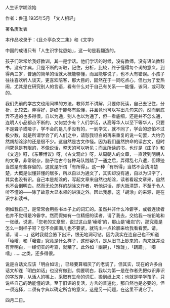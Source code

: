 人生识字糊涂始

作者：鲁迅
1935年5月	「文人相轻」

署名庚发表

本作品收录于：《且介亭杂文二集》和《文学》

中国的成语只有「人生识字忧患始」，这一句是我翻造的。

孩子们常常给我好教训，其一是学话。他们学话的时候，没有教师，没有语法教科书，没有字典，只是不断的听取，记住，分析，比较，终于懂得每个词的意义，到得两三岁，普通的简单的话就大概能够懂，而且能够说了，也不大有错误。小孩子往往喜欢听人谈天，更喜欢陪客，那大目的，固然在于一同吃点心，但也为了爱热闹，尤其是在研究别人的言语，看有什么对于自己有关系——能懂，该问，或可取的。

我们先前的学古文也用同样的方法，教师并不讲解，只要你死读，自己去记住，分析，比较去。弄得好，是终于能够有些懂，并且竟也可以写出几句来的，然而到底弄不通的也多得很。自以为通，别人也以为通了，但一看底细，还是并不怎么通，连明人小品都点不断的，又何尝少有？人们学话，从高等华人以至下等华人，只要不是聋子或哑子，学不会的是几乎没有的，一到学文，就不同了，学会的恐怕不过极少数，就是所谓学会了的人们之中，请恕我坦白的再来重复的说一句罢，大约仍然胡胡涂涂的还是很不少。这自然是古文作怪。因为我们虽然拚命的读古文，但时间究竟是有限的，不像说话，整天的可以听见；而且所读的书，也许是《庄子》和《文选》呀，《东莱博议》呀，《古文观止》呀，从周朝人的文章，一直读到明朝人的文章，非常驳杂，脑子给古今各种马队践踏了一通之后，弄得乱七八遭，但蹄迹当然是有些存留的，这就是所谓「有所得」。这一种「有所得」当然不会清清楚楚，大概是似懂非懂的居多，所以自以为通文了，其实却没有通，自以为识字了，其实也没有识。自己本是胡涂的，写起文章来自然也胡涂，读者看起文章来，自然也不会倒明白。然而无论怎样的胡涂文作者，听他讲话，却大抵清楚，不至于令人听不懂的——除了故意大显本领的讲演之外。因此我想，这「胡涂」的来源，是在识字和读书。

例如我自己，是常常会用些书本子上的词汇的。虽然并非什么冷僻字，或者连读者也并不觉得是冷僻字。然而假如有一位精细的读者，请了我去，交给我一枝铅笔和一张纸，说道，「您老的文章里，说过这山是‘崚嶒’的，那山是‘巉岩’的，那究竟是怎么一副样子呀？您不会画画儿也不要紧，就钩出一点轮廓来给我看看罢。请，请，请……」这时我就会腋下出汗，恨无地洞可钻。因为我实在连自己也不知道「崚嶒」和「巉岩」究竟是什么样子，这形容词，是从旧书上钞来的，向来就并没有弄明白，一经切实的考查，就糟了。此外如「幽婉」，「玲珑」，「蹒跚」，「嗫嚅」……之类，还多得很。

说是白话文应该「明白如话」，已经要算唱厌了的老调了，但其实，现在的许多白话文却连「明白如话」也没有做到。倘要明白，我以为第一是在作者先把似识非识的字放弃，从活人的嘴上，采取有生命的词汇，搬到纸上来；也就是学学孩子，只说些自己的确能懂的话。至于旧语的复活，方言的普遍化，那自然也是必要的，但一须选择，二须有字典以确定所含的意义，这是另一问题，在这里不说它了。

四月二日。
